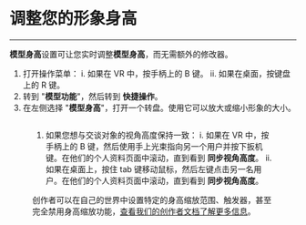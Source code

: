 # 调整您的形象身高

------------


**模型身高**设置可让您实时调整**模型身高**，而无需额外的修改器。

1. 打开操作菜单：
i. 如果在 VR 中，按手柄上的 B 键。
ii. 如果在桌面，按键盘上的 R 键。
2. 转到 "**模型功能**"，然后转到 **快捷操作**。
3. 在左侧选择 "**模型身高**"，打开一个转盘。使用它可以放大或缩小形象的大小。

<figure><img src="../.gitbook/assets/yin-dao/451a25e-image.png" alt=""><figcaption><p>

1. 如果您想与交谈对象的视角高度保持一致：
i. 如果在 VR 中，按手柄上的 B 键，然后使用手上光束指向另一个用户并按下扳机键。在他们的个人资料页面中滚动，直到看到 **同步视角高度**。
ii. 如果在桌面上，按住 tab 键移动鼠标，然后左键点击另一名用户。在他们的个人资料页面中滚动，直到看到 **同步视角高度**。

创作者可以在自己的世界中设置特定的身高缩放范围、触发器，甚至完全禁用身高缩放功能，[查看我们的创作者文档了解更多信息](https://creators.vrchat.com/worlds/udon/players/player-avatar-scaling/ "查看我们的创作者文档了解更多信息")。
